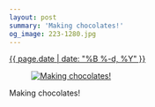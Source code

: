 ```yaml
---
layout: post
summary: 'Making chocolates!'
og_image: 223-1280.jpg
---
```


<div class="post">
 <time>
  <a href="/223">
   {{ page.date | date: "%B %-d, %Y" }}
  </a>
 </time>
 <a href="/223">
  <figure data-taken="11/21/2013">
   <img alt="Making chocolates!" sizes="(min-width: 700px) 50vw, calc(100vw - 2rem)" src="{{ site.assets_url }}/223-640.jpg" srcset="{{ site.assets_url }}/223-1280.jpg 1280w, {{ site.assets_url }}/223-960.jpg 960w, {{ site.assets_url }}/223-640.jpg 640w, {{ site.assets_url }}/223-320.jpg 320w"/>
  </figure>
 </a>
 <span>
  Making chocolates!
 </span>
</div>
